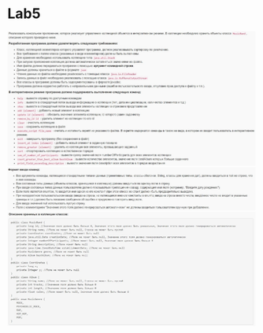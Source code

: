 # Lab5
![Условия](https://github.com/Sitkevich88/Lab5/blob/main/tasks/task1.jpg)
![](https://github.com/Sitkevich88/Lab5/blob/main/tasks/task2.jpg)
![](https://github.com/Sitkevich88/Lab5/blob/main/tasks/task3.jpg)
